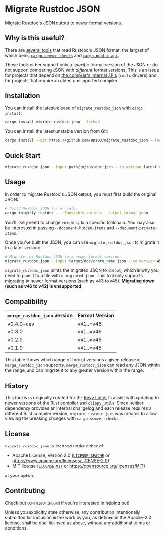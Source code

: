# Migrate Rustdoc JSON

Migrate Rustdoc's JSON output to newer format versions.

## Why is this useful?

There are [several tools](https://crates.io/crates/rustdoc-types/reverse_dependencies) that read Rustdoc's JSON format, the largest of which being [`cargo-semver-checks`](https://github.com/obi1kenobi/cargo-semver-checks) and [`cargo-public-api`](https://github.com/cargo-public-api/cargo-public-api).

These tools either support only a _specific_ format version of the JSON or do not support comparing JSON with _different_ format versions. This is an issue for projects that depend on [the compiler's internal APIs](https://doc.rust-lang.org/nightly/unstable-book/language-features/rustc-private.html) (`rustc` drivers) and for projects that require an older, unsupported compiler.

## Installation

You can install the latest release of `migrate_rustdoc_json` with `cargo install`:

```sh
cargo install migrate_rustdoc_json --locked
```

You can install the latest unstable version from Git:

```sh
cargo install --git https://github.com/BD103/migrate_rustdoc_json --locked
```

## Quick Start

```sh
migrate_rustdoc_json --input path/to/rustdoc.json --to-version latest > migrated.json
```

## Usage

In order to migrate Rustdoc's JSON output, you must first build the original JSON:

```sh
# Build Rustdoc JSON for a crate.
cargo +nightly rustdoc -- -Zunstable-options --output-format json
```

You'll likely need to change `+nightly` to a specific toolchain. You may also be interested in passing `--document-hidden-items` and `--document-private-items`.

Once you've built the JSON, you can use `migrate_rustdoc_json` to migrate it to a later version:

```sh
# Migrate the Rustdoc JSON to a newer format version.
migrate_rustdoc_json --input target/doc/crate_name.json --to-version 45 > migrated.json
```

`migrate_rustdoc_json` prints the migrated JSON to `stdout`, which is why you need to pipe it to a file with `> migrated.json`. This tool only supports migrating to newer format versions (such as v43 to v45). **Migrating down (such as v46 to v42) is unsupported.**

## Compatibility

|`merge_rustdoc_json` Version|Format Version|
|-|-|
|v0.4.0-dev|v41..=v46|
|v0.3.0|v41..=v46|
|v0.2.0|v41..=v45|
|v0.1.0|v41..=v45|

This table shows which range of format versions a given release of `merge_rustdoc_json` supports. `merge_rustdoc_json` can read any JSON within the range, and can migrate it to any greater version within the range.

## History

This tool was originally created for the [Bevy Linter](https://thebevyflock.github.io/bevy_cli/linter/index.html) to assist with updating to newer versions of the Rust compiler and [`clippy_utils`](https://crates.io/crates/clippy_utils). Since neither dependency provides an internal changelog and each release requires a different Rust compiler version, `migrate_rustdoc_json` was created to allow viewing the breaking changes with `cargo-semver-checks`.

## License

`migrate_rustdoc_json` is licensed under either of

- Apache License, Version 2.0 ([`LICENSE-APACHE`](LICENSE-APACHE) or <https://www.apache.org/licenses/LICENSE-2.0>)
- MIT license ([`LICENSE-MIT`](LICENSE-MIT) or <https://opensource.org/licenses/MIT>)

at your option.

## Contributing

Check out [`CONTRIBUTING.md`](CONTRIBUTING.md) if you're interested in helping out!

Unless you explicitly state otherwise, any contribution intentionally submitted for inclusion in the work by you, as defined in the Apache-2.0 license, shall be dual licensed as above, without any additional terms or conditions.
